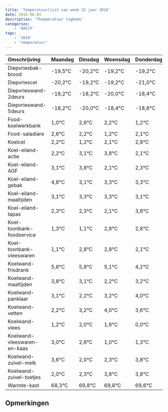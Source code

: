 ```yaml
---
title: 'Temperatuurlijst van week 22 jaar 2018'
date: 2018-06-03
description: 'Themperatuur logboek'
categories:
    - 'HACCP'
tags:
    - '2018'
    - 'temperatuur'
---
```

|Omschrijving|Maandag|Dinsdag|Woensdag|Donderdag|Vrijdag|Zaterdag|Zondag|
|:---|:---|:---|:---|:---|:---|:---|:---|
|Diepvriesbak-brood|-19,5°C|-20,2°C|-19,2°C|-19,2°C|-21,0°C|-19,4°C|-19,8°C|
|Diepvriescel|-20,2°C|-19,2°C|-19,2°C|-21,0°C|-19,4°C|-19,8°C|-20,8°C|
|Diepvrieswand-2deurs|-18,2°C|-18,2°C|-20,0°C|-18,4°C|-18,8°C|-19,8°C|-18,9°C|
|Diepvrieswand-5deurs|-18,2°C|-20,0°C|-18,4°C|-18,8°C|-19,8°C|-18,9°C|-18,2°C|
|Food-koelwerkbank|1,0°C|2,6°C|2,2°C|1,2°C|2,1°C|2,8°C|1,1°C|
|Food-saladiare|2,6°C|2,2°C|1,2°C|2,1°C|2,8°C|1,1°C|1,3°C|
|Koelcel|2,2°C|1,2°C|2,1°C|2,8°C|1,1°C|1,3°C|1,3°C|
|Koel-eiland-actie|2,2°C|3,1°C|3,8°C|2,1°C|2,3°C|2,3°C|2,1°C|
|Koel-eiland-AGF|3,1°C|3,8°C|2,1°C|2,3°C|2,3°C|2,1°C|3,8°C|
|Koel-eiland-gebak|4,8°C|3,1°C|3,3°C|3,3°C|3,1°C|4,8°C|4,8°C|
|Koel-eiland-maaltijden|3,1°C|3,3°C|3,3°C|3,1°C|4,8°C|4,8°C|4,1°C|
|Koel-eiland-tapas|2,3°C|2,3°C|2,1°C|3,8°C|3,8°C|3,1°C|2,2°C|
|Koel-toonbank-foodservice|1,3°C|1,1°C|2,8°C|2,8°C|2,1°C|1,2°C|2,2°C|
|Koel-toonbank-vleeswaren|1,1°C|2,8°C|2,8°C|2,1°C|1,2°C|2,2°C|3,0°C|
|Koelwand-frisdrank|5,8°C|5,8°C|5,1°C|4,2°C|5,2°C|6,0°C|5,6°C|
|Koelwand-maaltijden|3,8°C|3,1°C|2,2°C|3,2°C|4,0°C|3,6°C|2,0°C|
|Koelwand-panklaar|3,1°C|2,2°C|3,2°C|4,0°C|3,6°C|2,0°C|2,3°C|
|Koelwand-vetten|2,2°C|3,2°C|4,0°C|3,6°C|2,0°C|2,3°C|3,8°C|
|Koelwand-vlees|1,2°C|2,0°C|1,6°C|0,0°C|0,3°C|1,8°C|1,8°C|
|Koelwand-vleeswaren-en-kaas|3,0°C|2,6°C|1,0°C|1,3°C|2,8°C|2,8°C|2,6°C|
|Koelwand-zuivel-melk|3,6°C|2,0°C|2,3°C|3,8°C|3,8°C|3,6°C|2,8°C|
|Koelwand-zuivel-toetjes|2,0°C|2,3°C|3,8°C|3,8°C|3,6°C|2,8°C|2,3°C|
|Warmte-kast|68,3°C|69,8°C|69,8°C|69,6°C|68,8°C|68,3°C|69,5°C|

## Opmerkingen


